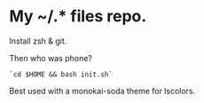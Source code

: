 # My ~/.* files repo.

Install zsh & git.

Then who was phone?

    `cd $HOME && bash init.sh`

Best used with a monokai-soda theme for lscolors.
